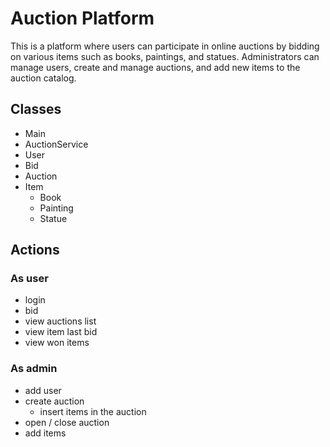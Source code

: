 # Auction Platform

This is a platform where users can participate in online auctions by bidding on various items such as books, paintings, and statues. Administrators can manage users, create and manage auctions, and add new items to the auction catalog.


## Classes
- Main
- AuctionService
- User
- Bid
- Auction
- Item
    - Book
    - Painting
    - Statue

## Actions

### As user
- login
- bid
- view auctions list
- view item last bid
- view won items

### As admin
- add user
- create auction
  - insert items in the auction
- open / close auction
- add items